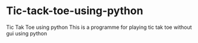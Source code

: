 # Tic-tack-toe-using-python
Tic Tak Toe using python
This is  a programme for playing tic tak toe without gui using python
